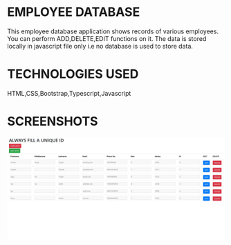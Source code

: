 
# EMPLOYEE DATABASE
This employee database application shows records of various employees.
You can perform ADD,DELETE,EDIT functions on it.
The data is stored locally in javascript file only i.e no database is used to store data.


# TECHNOLOGIES USED
HTML,CSS,Bootstrap,Typescript,Javascript

# SCREENSHOTS

![](images/1.JPG)




